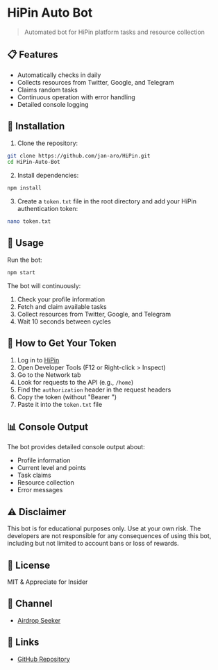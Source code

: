 # HiPin Auto Bot

> Automated bot for HiPin platform tasks and resource collection

## 📋 Features

- Automatically checks in daily
- Collects resources from Twitter, Google, and Telegram
- Claims random tasks
- Continuous operation with error handling
- Detailed console logging

## 🚀 Installation

1. Clone the repository:
```bash
git clone https://github.com/jan-aro/HiPin.git
cd HiPin-Auto-Bot
```

2. Install dependencies:
```bash
npm install
```

3. Create a `token.txt` file in the root directory and add your HiPin authentication token:
```bash
nano token.txt
```

## 🔧 Usage

Run the bot:
```bash
npm start
```

The bot will continuously:
1. Check your profile information
2. Fetch and claim available tasks
3. Collect resources from Twitter, Google, and Telegram
4. Wait 10 seconds between cycles

## 🔑 How to Get Your Token

1. Log in to [HiPin](https://t.me/hi_PIN_bot/app?)
2. Open Developer Tools (F12 or Right-click > Inspect)
3. Go to the Network tab
4. Look for requests to the API (e.g., `/home`)
5. Find the `authorization` header in the request headers
6. Copy the token (without "Bearer ")
7. Paste it into the `token.txt` file

## 📊 Console Output

The bot provides detailed console output about:
- Profile information
- Current level and points
- Task claims
- Resource collection
- Error messages

## ⚠️ Disclaimer

This bot is for educational purposes only. Use at your own risk. The developers are not responsible for any consequences of using this bot, including but not limited to account bans or loss of rewards.

## 📄 License

MIT & Appreciate for Insider

## 👥 Channel

- [Airdrop Seeker](https://t.me/airdropseeker_official)

## 🔗 Links

- [GitHub Repository](https://github.com/jan-aro/HiPin.git)
